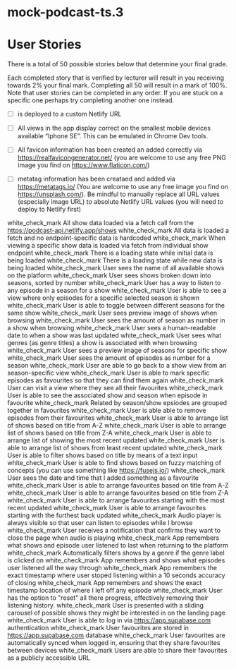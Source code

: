 # mock-podcast-ts.3

# User Stories
There is a total of 50 possible stories below that determine your final grade.

Each completed story that is verified by lecturer will result in you receiving towards 2% your final mark. Completing all 50 will result in a mark of 100%. Note that user stories can be completed in any order. If you are stuck on a specific one perhaps try completing another one instead.

- [ ] is deployed to a custom Netlify URL

- [ ] All views in the app display correct on the smallest mobile devices available “Iphone SE”. This can be emulated in Chrome Dev tools.

- [ ] All favicon information has been created an added correctly via https://realfavicongenerator.net/ (you are welcome to use any free PNG image you find on https://www.flaticon.com/)

- [ ] metatag information has been creataed and added via https://metatags.io/ (You are welcome to use any free image you find on https://unsplash.com/). Be mindful to manually replace all URL values (especially image URL) to absolute Netlify URL values (you will need to deploy to Netlify first)

white_check_mark All show data loaded via a fetch call from the https://podcast-api.netlify.app/shows
white_check_mark All data is loaded a fetch and no endpoint-specific data is hardcoded
white_check_mark When viewing a specific show data is loaded via fetch from individual show endpoint
white_check_mark There is a loading state while initial data is being loaded
white_check_mark There is a loading state while new data is being loaded
white_check_mark User sees the name of all available shows on the platform
white_check_mark User sees shows broken down into seasons, sorted by number
white_check_mark User has a way to listen to any episode in a season for a show
white_check_mark User is able to see a view where only episodes for a specific selected season is shown
white_check_mark User is able to toggle between different seasons for the same show
white_check_mark User sees preview image of shows when browsing
white_check_mark User sees the amount of season as number in a show when browsing
white_check_mark User sees a human-readable date to when a show was last updated
white_check_mark User sees what genres (as genre titles) a show is associated with when browsing
white_check_mark User sees a preview image of seasons for specific show
white_check_mark User sees the amount of episodes as number for a season
white_check_mark User are able to go back to a show view from an season-specific view
white_check_mark User is able to mark specific episodes as favourites so that they can find them again
white_check_mark User can visit a view where they see all their favourites
white_check_mark User is able to see the associated show and season when episode in favourite
white_check_mark Related by season/show epsiodes are grouped together in favourites
white_check_mark User is able able to remove episodes from their favourites
white_check_mark User is able to arrange list of shows based on title from A-Z
white_check_mark User is able to arrange list of shows based on title from Z-A
white_check_mark User is able to arrange list of showing the most recent updated
white_check_mark User is able to arrange list of shows from least recent updated
white_check_mark User is able to filter shows based on title by means of a text input
white_check_mark User is able to find shows based on fuzzy matching of concepts (you can use something like https://fusejs.io/)
white_check_mark User sees the date and time that I added something as a favourite
white_check_mark User is able to arrange favourites based on title from A-Z
white_check_mark User is able to arrange favourites based on title from Z-A
white_check_mark User is able to arrange favourites starting with the most recent updated
white_check_mark User is able to arrange favourites starting with the furthest back updated
white_check_mark Audio player is always visible so that user can listen to episodes while I browse
white_check_mark User receives a notification that confirms they want to close the page when audio is playing
white_check_mark App remembers what shows and episode user listened to last when returning to the platform
white_check_mark Automatically filters shows by a genre if the genre label is clicked on
white_check_mark App remembers and shows what episodes user listened all the way through
white_check_mark App remembers the exact timestamp where user stoped listening within a 10 seconds accuracy of closing
white_check_mark App remembers and shows the exact timestamp location of where I left off any episode
white_check_mark User has the option to "reset" all there progress, effectively removing their listening history.
white_check_mark User is presented with a sliding carousel of possible shows they might be interested in on the landing page
white_check_mark User is able to log in via https://app.supabase.com authentication
white_check_mark User favourites are stored in https://app.supabase.com database
white_check_mark User favourites are automatically synced when logged in, ensuring that they share favourites between devices
white_check_mark Users are able to share their favourites as a publicly accessible URL
